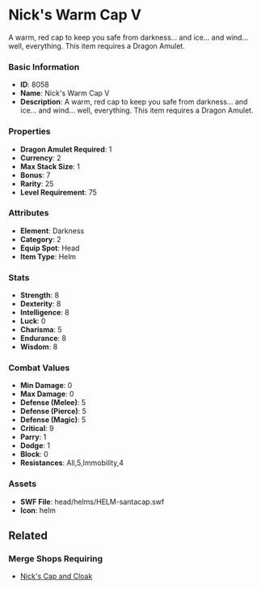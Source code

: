 # Nick's Warm Cap V

A warm, red cap to keep you safe from darkness... and ice... and wind... well, everything. This item requires a Dragon Amulet.

### Basic Information

- **ID**: 8058
- **Name**: Nick&#039;s Warm Cap V
- **Description**: A warm, red cap to keep you safe from darkness... and ice... and wind... well, everything. This item requires a Dragon Amulet.

### Properties

- **Dragon Amulet Required**: 1
- **Currency**: 2
- **Max Stack Size**: 1
- **Bonus**: 7
- **Rarity**: 25
- **Level Requirement**: 75

### Attributes

- **Element**: Darkness
- **Category**: 2
- **Equip Spot**: Head
- **Item Type**: Helm

### Stats

- **Strength**: 8
- **Dexterity**: 8
- **Intelligence**: 8
- **Luck**: 0
- **Charisma**: 5
- **Endurance**: 8
- **Wisdom**: 8

### Combat Values

- **Min Damage**: 0
- **Max Damage**: 0
- **Defense (Melee)**: 5
- **Defense (Pierce)**: 5
- **Defense (Magic)**: 5
- **Critical**: 9
- **Parry**: 1
- **Dodge**: 1
- **Block**: 0
- **Resistances**: All,5,Immobility,4

### Assets

- **SWF File**: head/helms/HELM-santacap.swf
- **Icon**: helm

## Related

### Merge Shops Requiring

- [Nick's Cap and Cloak](../merge-shops/125-nick-s-cap-and-cloak.md)

